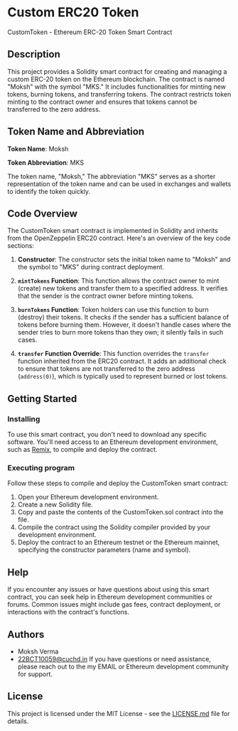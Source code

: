 # Custom ERC20 Token 

CustomToken - Ethereum ERC-20 Token Smart Contract

## Description

This project provides a Solidity smart contract for creating and managing a custom ERC-20 token on the Ethereum blockchain. The contract is named "Moksh" with the symbol "MKS." It includes functionalities for minting new tokens, burning tokens, and transferring tokens. The contract restricts token minting to the contract owner and ensures that tokens cannot be transferred to the zero address.

## Token Name and Abbreviation

**Token Name**: Moksh

**Token Abbreviation**: MKS

The token name, "Moksh," The abbreviation "MKS" serves as a shorter representation of the token name and can be used in exchanges and wallets to identify the token quickly.

## Code Overview

The CustomToken smart contract is implemented in Solidity and inherits from the OpenZeppelin ERC20 contract. Here's an overview of the key code sections:

1. **Constructor**: The constructor sets the initial token name to "Moksh" and the symbol to "MKS" during contract deployment.

2. **`mintTokens` Function**: This function allows the contract owner to mint (create) new tokens and transfer them to a specified address. It verifies that the sender is the contract owner before minting tokens.

3. **`burnTokens` Function**: Token holders can use this function to burn (destroy) their tokens. It checks if the sender has a sufficient balance of tokens before burning them. However, it doesn't handle cases where the sender tries to burn more tokens than they own; it silently fails in such cases.

4. **`transfer` Function Override**: This function overrides the `transfer` function inherited from the ERC20 contract. It adds an additional check to ensure that tokens are not transferred to the zero address (`address(0)`), which is typically used to represent burned or lost tokens.

## Getting Started

### Installing

To use this smart contract, you don't need to download any specific software. You'll need access to an Ethereum development environment, such as [Remix](https://remix.ethereum.org/), to compile and deploy the contract.

### Executing program

Follow these steps to compile and deploy the CustomToken smart contract:

1. Open your Ethereum development environment.
2. Create a new Solidity file.
3. Copy and paste the contents of the CustomToken.sol contract into the file.
4. Compile the contract using the Solidity compiler provided by your development environment.
5. Deploy the contract to an Ethereum testnet or the Ethereum mainnet, specifying the constructor parameters (name and symbol).

## Help

If you encounter any issues or have questions about using this smart contract, you can seek help in Ethereum development communities or forums. Common issues might include gas fees, contract deployment, or interactions with the contract's functions.

## Authors
- Moksh Verma
- 22BCT10059@cuchd.in
If you have questions or need assistance, please reach out to the my EMAIL or  Ethereum development community for support.

## License

This project is licensed under the MIT License - see the [LICENSE.md](LICENSE.md) file for details.

